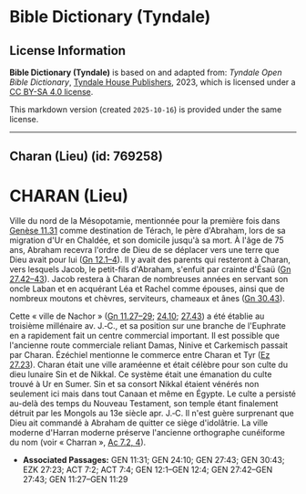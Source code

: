# Bible Dictionary (Tyndale)

## License Information

**Bible Dictionary (Tyndale)** is based on and adapted from: _Tyndale Open Bible Dictionary_, [Tyndale House Publishers](https://tyndaleopenresources.com/), 2023, which is licensed under a [CC BY-SA 4.0 license](https://creativecommons.org/licenses/by-sa/4.0/legalcode.en).

This markdown version (created `2025-10-16`) is provided under the same license.



--------------------------------

## Charan (Lieu) (id: 769258)

CHARAN (Lieu)
=============

Ville du nord de la Mésopotamie, mentionnée pour la première fois dans [Genèse 11\.31](https://ref.ly/Gen11:31) comme destination de Térach, le père d'Abraham, lors de sa migration d'Ur en Chaldée, et son domicile jusqu'à sa mort. À l'âge de 75 ans, Abraham recevra l'ordre de Dieu de se déplacer vers une terre que Dieu avait pour lui ([Gn 12\.1–4](https://ref.ly/Gen12:1-Gen12:4)). Il y avait des parents qui resteront à Charan, vers lesquels Jacob, le petit\-fils d'Abraham, s'enfuit par crainte d'Ésaü ([Gn 27\.42–43](https://ref.ly/Gen27:42-Gen27:43)). Jacob restera à Charan de nombreuses années en servant son oncle Laban et en acquérant Léa et Rachel comme épouses, ainsi que de nombreux moutons et chèvres, serviteurs, chameaux et ânes ([Gn 30\.43](https://ref.ly/Gen30:43)).

Cette « ville de Nachor » ([Gn 11\.27–29](https://ref.ly/Gen11:27-Gen11:29); [24\.10](https://ref.ly/Gen24:10); [27\.43](https://ref.ly/Gen27:43)) a été établie au troisième millénaire av. J.‑C., et sa position sur une branche de l'Euphrate en a rapidement fait un centre commercial important. Il est possible que l'ancienne route commerciale reliant Damas, Ninive et Carkemisch passait par Charan. Ézéchiel mentionne le commerce entre Charan et Tyr ([Ez 27\.23](https://ref.ly/Ezek27:23)). Charan était une ville araméenne et était célèbre pour son culte du dieu lunaire Sin et de Nikkal. Ce système était une émanation du culte trouvé à Ur en Sumer. Sin et sa consort Nikkal étaient vénérés non seulement ici mais dans tout Canaan et même en Égypte. Le culte a persisté au\-delà des temps du Nouveau Testament, son temple étant finalement détruit par les Mongols au 13e siècle apr. J.‑C. Il n'est guère surprenant que Dieu ait commandé à Abraham de quitter ce siège d'idolâtrie. La ville moderne d'Harran moderne préserve l'ancienne orthographe cunéiforme du nom (voir « Charran », [Ac 7\.2, 4](https://ref.ly/Acts7:2,Acts7:4)).

* **Associated Passages:** GEN 11:31; GEN 24:10; GEN 27:43; GEN 30:43; EZK 27:23; ACT 7:2; ACT 7:4; GEN 12:1–GEN 12:4; GEN 27:42–GEN 27:43; GEN 11:27–GEN 11:29

